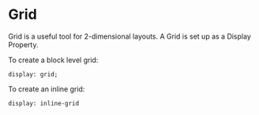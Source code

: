 # Grid

Grid is a useful tool for 2-dimensional layouts. A Grid is set up as a Display Property.

To create a block level grid:
```
display: grid;
```

To create an inline grid:
```
display: inline-grid
